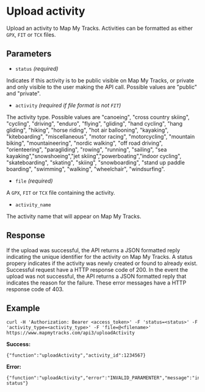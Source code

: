 Upload activity
====
Upload an activity to Map My Tracks. Activities can be formatted as either `GPX`, `FIT` or `TCX` files.

Parameters
---

- `status` *(required)*

Indicates if this activity is to be public visible on Map My Tracks, or private and only visible to the user making the API call. Possible values are "public" and "private".

- `activity` *(required if file format is not `FIT`)*

The activity type. Possible values are "canoeing", "cross country skiing", "cycling", "driving", "enduro", "flying", "gliding", "hand cycling", "hang gliding", "hiking", "horse riding", "hot air ballooning", "kayaking", "kiteboarding", "miscellaneous", "motor racing", "motorcycling", "mountain biking", "mountaineering", "nordic walking", "off road driving", "orienteering", "paragliding", "rowing", "running", "sailing", "sea kayaking","snowshoeing","jet skiing","powerboating","indoor cycling", "skateboarding", "skating", "skiing", "snowboarding", "stand up paddle boarding", "swimming", "walking", "wheelchair", "windsurfing".

- `file` *(required)*

A `GPX`, `FIT` or `TCX` file containing the activity.

- `activity_name`

The activity name that will appear on Map My Tracks.

Response
---

If the upload was successful, the API returns a JSON formatted reply indicating the unique identifier for the activity on Map My Tracks. A status propery indicates if the activity was newly created or found to already exist. Successful request have a HTTP response code of 200.
In the event the upload was not successful, the API returns a JSON formatted reply that indicates the reason for the failure. These error messages have a HTTP response code of 403.


Example
---

```
curl -H 'Authorization: Bearer <access_token>' -F 'status=<status>' -F 'activity_type=<activity_type>' -F 'file=@<filename>' https://www.mapmytracks.com/api3/uploadActivity
```

**Success:**
```
{"function":"uploadActivity","activity_id":1234567}
```

**Error:**
```
{"function":"uploadActivity","error":"INVALID_PARAMENTER","message":"invalid status"}
```
